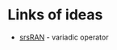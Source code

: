 # Links of ideas
* [srsRAN](https://github.com/kotuliak/dlProbe/blob/main/lib/include/srsran/adt/observer.h) - variadic operator
